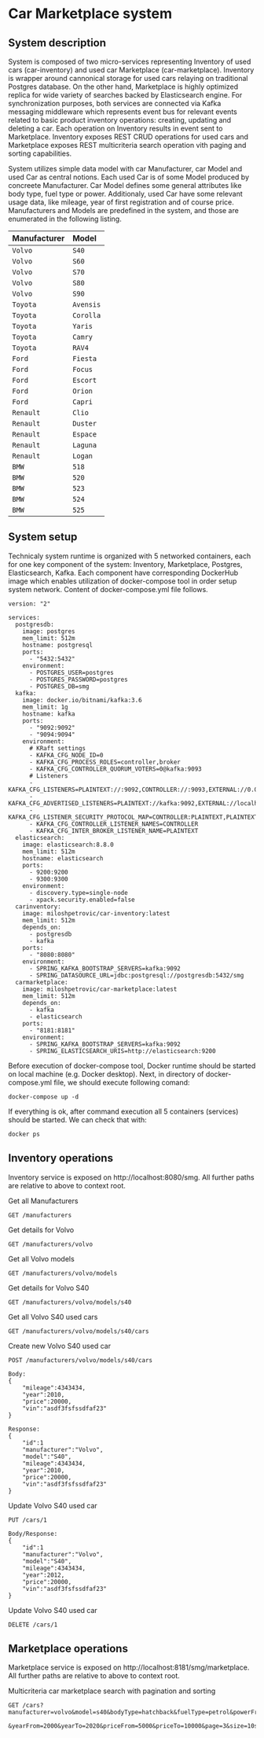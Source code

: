 
# Car Marketplace system


## System description

System is composed of two micro-services representing Inventory of used cars (car-inventory) and used car Marketplace (car-marketplace). Inventory is wrapper around cannonical storage for used cars relaying on traditional Postgres database. On the other hand, Marketplace is highly optimized replica for wide variety of searches backed by Elasticsearch engine. For synchronization purposes, both services are connected via Kafka messaging middleware which represents event bus for relevant events related to basic product inventory operations: creating, updating and deleting a car. Each operation on Inventory results in event sent to Marketplace.  Inventory exposes REST CRUD operations for used cars and Marketplace exposes REST multicriteria search operation vith paging and sorting capabilities. 

System utilizes simple data model with car Manufacturer, car Model and used Car as central notions. Each used Car is of some Model produced by concreete Manufacturer. Car Model defines some general attributes like body type, fuel type or power. Additionaly, used Car have some relevant usage data, like mileage, year of first registration and of course price. Manufacturers and Models are predefined in the system, and those are enumerated in the following listing. 


| Manufacturer | Model | 
| :-------- | :------- | 
| `Volvo` | `S40` | 
| `Volvo` | `S60` | 
| `Volvo` | `S70` | 
| `Volvo` | `S80` | 
| `Volvo` | `S90` | 
| `Toyota` | `Avensis` | 
| `Toyota` | `Corolla` | 
| `Toyota` | `Yaris` | 
| `Toyota` | `Camry` | 
| `Toyota` | `RAV4` | 
| `Ford` | `Fiesta` | 
| `Ford` | `Focus` | 
| `Ford` | `Escort` | 
| `Ford` | `Orion` | 
| `Ford` | `Capri` | 
| `Renault` | `Clio` | 
| `Renault` | `Duster` | 
| `Renault` | `Espace` | 
| `Renault` | `Laguna` | 
| `Renault` | `Logan` | 
| `BMW` | `518` | 
| `BMW` | `520` | 
| `BMW` | `523` | 
| `BMW` | `524` | 
| `BMW` | `525` | 


## System setup

Technicaly system runtime is organized with 5 networked containers, each for one key component of the system: Inventory, Marketplace, Postgres, Elasticsearch, Kafka. Each component have corresponding DockerHub image which enables utilization of docker-compose tool in order setup system network. Content of docker-compose.yml file follows. 




```
version: "2"

services:
  postgresdb:
    image: postgres
    mem_limit: 512m
    hostname: postgresql
    ports: 
      - "5432:5432"
    environment:
      - POSTGRES_USER=postgres
      - POSTGRES_PASSWORD=postgres
      - POSTGRES_DB=smg
  kafka:
    image: docker.io/bitnami/kafka:3.6
    mem_limit: 1g
    hostname: kafka
    ports:
      - "9092:9092"
      - "9094:9094"
    environment:
      # KRaft settings
      - KAFKA_CFG_NODE_ID=0
      - KAFKA_CFG_PROCESS_ROLES=controller,broker
      - KAFKA_CFG_CONTROLLER_QUORUM_VOTERS=0@kafka:9093
      # Listeners
      - KAFKA_CFG_LISTENERS=PLAINTEXT://:9092,CONTROLLER://:9093,EXTERNAL://0.0.0.0:9094
      - KAFKA_CFG_ADVERTISED_LISTENERS=PLAINTEXT://kafka:9092,EXTERNAL://localhost:9094
      - KAFKA_CFG_LISTENER_SECURITY_PROTOCOL_MAP=CONTROLLER:PLAINTEXT,PLAINTEXT:PLAINTEXT,EXTERNAL:PLAINTEXT
      - KAFKA_CFG_CONTROLLER_LISTENER_NAMES=CONTROLLER
      - KAFKA_CFG_INTER_BROKER_LISTENER_NAME=PLAINTEXT
  elasticsearch:
    image: elasticsearch:8.8.0
    mem_limit: 512m  
    hostname: elasticsearch    
    ports:
      - 9200:9200
      - 9300:9300
    environment:
      - discovery.type=single-node
      - xpack.security.enabled=false
  carinventory:
    image: miloshpetrovic/car-inventory:latest
    mem_limit: 512m
    depends_on:
      - postgresdb
      - kafka
    ports:
      - "8080:8080"
    environment:
      - SPRING_KAFKA_BOOTSTRAP_SERVERS=kafka:9092
      - SPRING_DATASOURCE_URL=jdbc:postgresql://postgresdb:5432/smg
  carmarketplace:
    image: miloshpetrovic/car-marketplace:latest
    mem_limit: 512m
    depends_on:
      - kafka
      - elasticsearch
    ports:
      - "8181:8181"
    environment:
      - SPRING_KAFKA_BOOTSTRAP_SERVERS=kafka:9092
      - SPRING_ELASTICSEARCH_URIS=http://elasticsearch:9200
```

Before execution of docker-compose tool, Docker runtime should be started on local machine (e.g. Docker desktop). Next, in directory of docker-compose.yml file, we should execute following comand: 

```
docker-compose up -d
```
If everything is ok, after command execution all 5 containers (services) should be started. We can check that with: 

```
docker ps
```

## Inventory operations

Inventory service is exposed on http://localhost:8080/smg. 
All further paths are relative to above to context root. 

Get all Manufacturers
```
GET /manufacturers
```
Get details for Volvo 
```
GET /manufacturers/volvo
```
Get all Volvo models
```
GET /manufacturers/volvo/models
```
Get details for Volvo S40
```
GET /manufacturers/volvo/models/s40
```
Get all Volvo S40 used cars
```
GET /manufacturers/volvo/models/s40/cars
```
Create new Volvo S40 used car 
```
POST /manufacturers/volvo/models/s40/cars

Body:
{
    "mileage":4343434,
    "year":2010,
    "price":20000,
    "vin":"asdf3fsfssdfaf23"
}

Response:
{
    "id":1
    "manufacturer":"Volvo", 
    "model":"S40",
    "mileage":4343434,
    "year":2010,
    "price":20000,
    "vin":"asdf3fsfssdfaf23"
}
```

Update Volvo S40 used car 
```
PUT /cars/1

Body/Response:
{
    "id":1
    "manufacturer":"Volvo", 
    "model":"S40",
    "mileage":4343434,
    "year":2012,
    "price":20000,
    "vin":"asdf3fsfssdfaf23"
}

```

Update Volvo S40 used car 
```
DELETE /cars/1
```

## Marketplace operations

Marketplace service is exposed on http://localhost:8181/smg/marketplace.
All further paths are relative to above to context root. 


Multicriteria car marketplace search with pagination and sorting

```
GET /cars?manufacturer=volvo&model=s40&bodyType=hatchback&fuelType=petrol&powerFrom=80&powerTo=120
            &yearFrom=2000&yearTo=2020&priceFrom=5000&priceTo=10000&page=3&size=10sort=model.keyword
```


